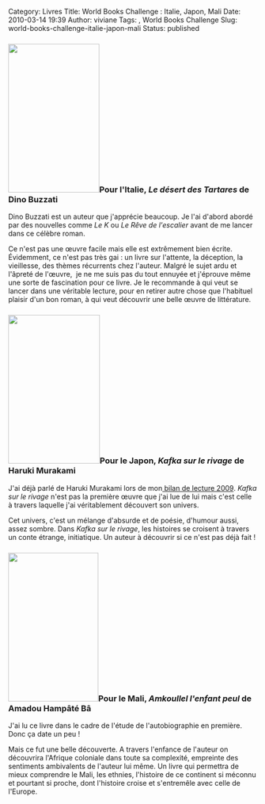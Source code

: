 Category: Livres
Title: World Books Challenge : Italie, Japon, Mali
Date: 2010-03-14 19:39
Author: viviane
Tags: , World Books Challenge
Slug: world-books-challenge-italie-japon-mali
Status: published

<h3><a href="http://www.viviane-voyages.com/wp-content/uploads/2010/03/desert-des-tartares.jpg"><img class="alignleft size-medium wp-image-1213" title="Le Désert des tartares" src="http://www.viviane-voyages.com/wp-content/uploads/2010/03/desert-des-tartares-184x300.jpg" alt="" width="184" height="300" /></a>Pour l'Italie,<em> Le désert des Tartares</em> de Dino Buzzati</h3>
Dino Buzzati est un auteur que j'apprécie beaucoup. Je l'ai d'abord abordé par des nouvelles comme <em>Le K </em>ou <em>Le Rêve de l'escalier </em>avant de me lancer dans ce célèbre roman.

Ce n'est pas une œuvre facile mais elle est extrêmement bien écrite. Évidemment, ce n'est pas très gai : un livre sur l'attente, la déception, la vieillesse, des thèmes récurrents chez l'auteur. Malgré le sujet ardu et l'âpreté de l'œuvre,  je ne me suis pas du tout ennuyée et j'éprouve même une sorte de fascination pour ce livre. Je le recommande à qui veut se lancer dans une véritable lecture, pour en retirer autre chose que l'habituel plaisir d'un bon roman, à qui veut découvrir une belle œuvre de littérature.
<h3><a href="http://www.viviane-voyages.com/wp-content/uploads/2010/03/kafka.jpg"><img class="alignleft size-medium wp-image-1215" title="Kafka sur le rivage" src="http://www.viviane-voyages.com/wp-content/uploads/2010/03/kafka-185x300.jpg" alt="" width="185" height="300" /></a>Pour le Japon, <em>Kafka sur le rivage</em> de Haruki Murakami</h3>
J'ai déjà parlé de Haruki Murakami lors de mon<a href="http://www.viviane-voyages.com/divers/livres/mes-lectures-2009"> bilan de lecture 2009</a>. <em>Kafka sur le rivage</em> n'est pas la première œuvre que j'ai lue de lui mais c'est celle à travers laquelle j'ai véritablement découvert son univers.

Cet univers, c'est un mélange d'absurde et de poésie, d'humour aussi, assez sombre. Dans <em>Kafka sur le rivage</em>, les histoires se croisent à travers un conte étrange, initiatique. Un auteur à découvrir si ce n'est pas déjà fait !
<h3><a href="http://www.viviane-voyages.com/wp-content/uploads/2010/03/Amkoullel-lenfant-peul_2.jpg"><img class="alignleft size-medium wp-image-1217" title="Amkoulel l'enfant Peul" src="http://www.viviane-voyages.com/wp-content/uploads/2010/03/Amkoullel-lenfant-peul_2-182x300.jpg" alt="" width="182" height="300" /></a>Pour le Mali, <em>Amkoullel l'enfant peul</em> de Amadou Hampâté Bâ</h3>
J'ai lu ce livre dans le cadre de l'étude de l'autobiographie en première. Donc ça date un peu !

Mais ce fut une belle découverte. A travers l'enfance de l'auteur on découvrira l'Afrique coloniale dans toute sa complexité, empreinte des sentiments ambivalents de l'auteur lui même. Un livre qui permettra de mieux comprendre le Mali, les ethnies, l'histoire de ce continent si méconnu et pourtant si proche, dont l'histoire croise et s'entremêle avec celle de l'Europe.